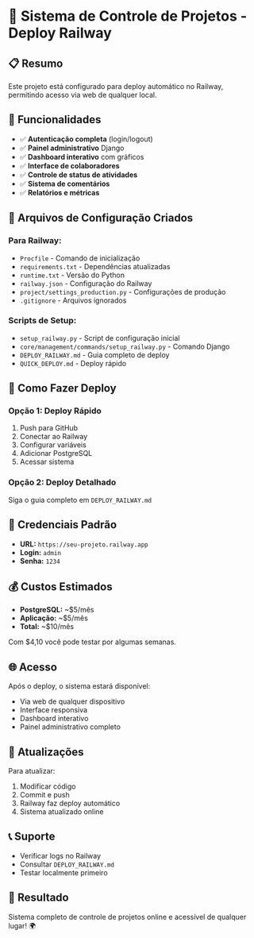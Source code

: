 # 🚀 Sistema de Controle de Projetos - Deploy Railway

## 📋 Resumo

Este projeto está configurado para deploy automático no Railway, permitindo acesso via web de qualquer local.

## 🎯 Funcionalidades

- ✅ **Autenticação completa** (login/logout)
- ✅ **Painel administrativo** Django
- ✅ **Dashboard interativo** com gráficos
- ✅ **Interface de colaboradores**
- ✅ **Controle de status de atividades**
- ✅ **Sistema de comentários**
- ✅ **Relatórios e métricas**

## 🔧 Arquivos de Configuração Criados

### Para Railway:
- `Procfile` - Comando de inicialização
- `requirements.txt` - Dependências atualizadas
- `runtime.txt` - Versão do Python
- `railway.json` - Configuração do Railway
- `project/settings_production.py` - Configurações de produção
- `.gitignore` - Arquivos ignorados

### Scripts de Setup:
- `setup_railway.py` - Script de configuração inicial
- `core/management/commands/setup_railway.py` - Comando Django
- `DEPLOY_RAILWAY.md` - Guia completo de deploy
- `QUICK_DEPLOY.md` - Deploy rápido

## 🚀 Como Fazer Deploy

### Opção 1: Deploy Rápido
1. Push para GitHub
2. Conectar ao Railway
3. Configurar variáveis
4. Adicionar PostgreSQL
5. Acessar sistema

### Opção 2: Deploy Detalhado
Siga o guia completo em `DEPLOY_RAILWAY.md`

## 🔐 Credenciais Padrão

- **URL:** `https://seu-projeto.railway.app`
- **Login:** `admin`
- **Senha:** `1234`

## 💰 Custos Estimados

- **PostgreSQL:** ~$5/mês
- **Aplicação:** ~$5/mês
- **Total:** ~$10/mês

Com $4,10 você pode testar por algumas semanas.

## 🌐 Acesso

Após o deploy, o sistema estará disponível:
- Via web de qualquer dispositivo
- Interface responsiva
- Dashboard interativo
- Painel administrativo completo

## 🔄 Atualizações

Para atualizar:
1. Modificar código
2. Commit e push
3. Railway faz deploy automático
4. Sistema atualizado online

## 📞 Suporte

- Verificar logs no Railway
- Consultar `DEPLOY_RAILWAY.md`
- Testar localmente primeiro

## 🎉 Resultado

Sistema completo de controle de projetos online e acessível de qualquer lugar! 🌍 